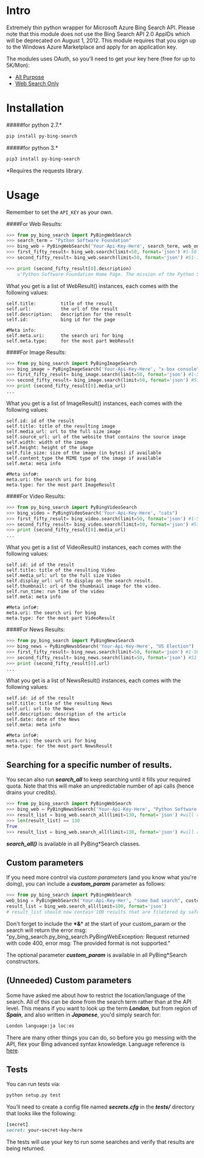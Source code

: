 Intro
=====

Extremely thin python wrapper for Microsoft Azure Bing Search API. Please note that this module does not use the Bing Search API 2.0 AppIDs which will be deprecated on August 1, 2012. This module requires that you sign up to the Windows Azure Marketplace and apply for an application key.

The modules uses OAuth, so you'll need to get your key here (free for up to 5K/Mon):
* [All Purpose](https://datamarket.azure.com/dataset/5BA839F1-12CE-4CCE-BF57-A49D98D29A44)
* [Web Search Only](https://datamarket.azure.com/dataset/8818F55E-2FE5-4CE3-A617-0B8BA8419F65)


Installation
=====
#####for python 2.7.* 

```sh
pip install py-bing-search
```

#####for python 3.*

```sh
pip3 install py-bing-search
```

*Requires the requests library.

Usage
=====

Remember to set the `API_KEY` as your own.

####For Web Results:

```py
>>> from py_bing_search import PyBingWebSearch
>>> search_term = "Python Software Foundation"
>>> bing_web = PyBingWebSearch('Your-Api-Key-Here', search_term, web_only=False) # web_only is optional, but should be true to use your web only quota instead of your all purpose quota
>>> first_fifty_result= bing_web.search(limit=50, format='json') #1-50
>>> second_fifty_result= bing_web.search(limit=50, format='json') #51-100

>>> print (second_fifty_result[0].description)
    u'Python Software Foundation Home Page. The mission of the Python Software Foundation is to promote, protect, and advance the Python programming language, and to ...'
```

What you get is a list of WebResult() instances, each comes with the following values:

```
self.title:         title of the result
self.url:           the url of the result
self.description:   description for the result
self.id:            bing id for the page

#Meta info:
self.meta.uri:      the search uri for bing
self.meta.type:     for the most part WebResult
```

####For Image Results:

```py
>>> from py_bing_search import PyBingImageSearch
>>> bing_image = PyBingImageSearch('Your-Api-Key-Here', "x-box console", image_filters='Size:medium+Color:Monochrome') #image_filters is optional
>>> first_fifty_result= bing_image.search(limit=50, format='json') #1-50
>>> second_fifty_result= bing_image.search(limit=50, format='json') #51-100
>>> print (second_fifty_result[0].media_url)
...
```

What you get is a list of ImageResult() instances, each comes with the following values:

```
self.id: id of the result
self.title: title of the resulting image
self.media_url: url to the full size image
self.source_url: url of the website that contains the source image
self.width: width of the image
self.height: height of the image
self.file_size: size of the image (in bytes) if available
self.content_type the MIME type of the image if available
self.meta: meta info
    
#Meta info#:
meta.uri: the search uri for bing
meta.type: for the most part ImageResult
```

####For Video Results:

```py
>>> from py_bing_search import PyBingVideoSearch
>>> bing_video = PyBingVideoSearch('Your-Api-Key-Here', "cats")
>>> first_fifty_result= bing_video.search(limit=50, format='json') #1-50
>>> second_fifty_result= bing_video.search(limit=50, format='json') #51-100
>>> print (second_fifty_result[0].media_url)
...
```

What you get is a list of VideoResult() instances, each comes with the following values:

```
self.id: id of the result
self.title: title of the resulting Video
self.media_url: url to the full size Video
self.display_url: url to display on the search result.
self.thumbnail: url of the thumbnail image for the video.
self.run_time: run time of the video
self.meta: meta info

#Meta info#:
meta.uri: the search uri for bing
meta.type: for the most part VideoResult
```

####For News Results:

```py
>>> from py_bing_search import PyBingNewsSearch
>>> bing_news = PyBingNewsbSearch('Your-Api-Key-Here', "US Election")
>>> first_fifty_result= bing_news.search(limit=50, format='json') #1-50
>>> second_fifty_result= bing_news.search(limit=50, format='json') #51-100
>>> print (second_fifty_result[0].url)
...
```

What you get is a list of NewsResult() instances, each comes with the following values:

```
self.id: id of the result
self.title: title of the resulting News
self.url: url to the News
self.description: description of the article
self.date: date of the News
self.meta: meta info

#Meta info#:
meta.uri: the search uri for bing
meta.type: for the most part NewsResult
```

## Searching for a specific number of results.

You secan also run __*search_all*__ to keep searching until it fills your required quota. Note that this will make an unpredictable number of api calls (hence drains your credits).

```py
>>> from py_bing_search import PyBingWebSearch
>>> bing_web = PyBingNewsbSearch('Your-Api-Key-Here', "Python Software Foundation")
>>> result_list = bing_web.search_all(limit=130, format='json') #will return result 1 to 130
>>> len(result_list) == 130
True
>>> result_list = bing_web.search_all(limit=130, format='json') #will return result 131 to 260
```

__*search_all()*__ is available in all PyBing*Search classes.

## Custom parameters

If you need more control via *custom parameters* (and you know what you're doing), you can include a __*custom_param*__ parameter as follows:

```py
>>> from py_bing_search import PyBingWebSearch
web_bing = PyBingWebSearch('Your-Api-Key-Her', "some bad search", custom_params="&Adult='Strict'")
result_list = bing_web.search_all(limit=100, format='json') 
# result_list should now contain 100 results that are filetered by safesearch.
```

Don't forget to include the __*&__* at the start of your custom_param or the search will return the error msg: "py_bing_search.py_bing_search.PyBingWebException: Request returned with code 400, error msg: The provided format is not supported."

The optional parameter __*custom_param*__ is available in all PyBing*Search constructors.

## (Unneeded) Custom parameters

Some have asked me about how to restrict the location/language of the search. All of this can be done from the search term rather than at the API level. This means if you want to look up the term *__London__*, but from region of *__Spain__*, and also written in *__Japanese__*, you'd simply search for:

```sh
London language:ja loc:es
```

There are many other things you can do, so before you go messing with the API, flex your Bing advanced syntax knowledge. 
Language reference is [here](https://msdn.microsoft.com/en-us/library/dd250941.aspx).

## Tests

You can run tests via: 

```sh
python setup.py test
```

You'll need to create a config file named __*secrets.cfg*__ in the __*tests/*__ directory that looks like the following:

```rb
[secret]
secret: your-secret-key-here
```

The tests will use your key to run some searches and verify that results are being returned.
